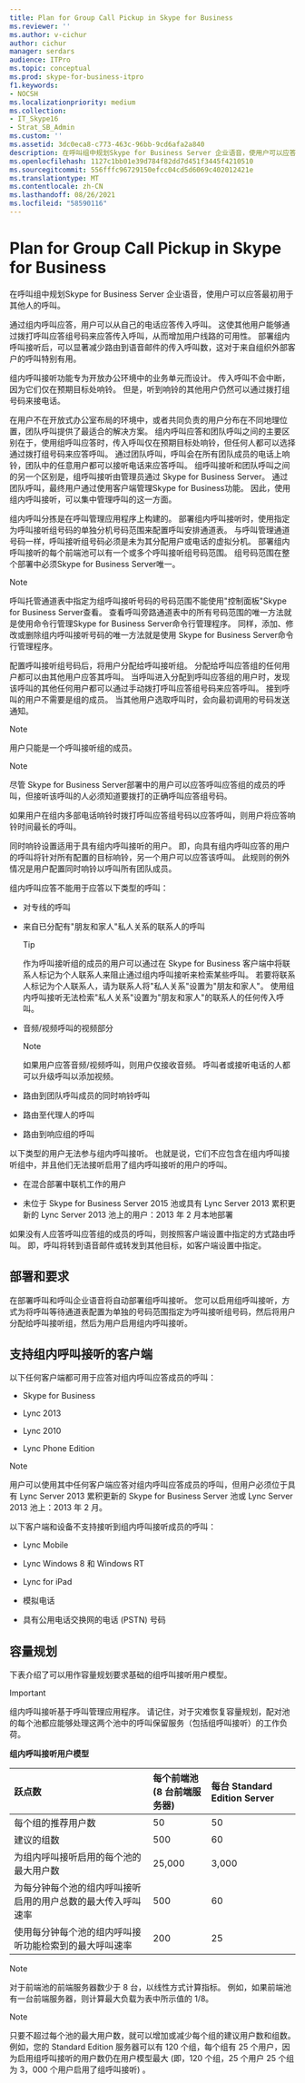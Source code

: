 ```yaml
---
title: Plan for Group Call Pickup in Skype for Business
ms.reviewer: ''
ms.author: v-cichur
author: cichur
manager: serdars
audience: ITPro
ms.topic: conceptual
ms.prod: skype-for-business-itpro
f1.keywords:
- NOCSH
ms.localizationpriority: medium
ms.collection:
- IT_Skype16
- Strat_SB_Admin
ms.custom: ''
ms.assetid: 3dc0eca8-c773-463c-96bb-9cd6afa2a840
description: 在呼叫组中规划Skype for Business Server 企业语音，使用户可以应答最初用于其他人的呼叫。
ms.openlocfilehash: 1127c1bb01e39d784f82dd7d451f3445f4210510
ms.sourcegitcommit: 556fffc96729150efcc04cd5d6069c402012421e
ms.translationtype: MT
ms.contentlocale: zh-CN
ms.lasthandoff: 08/26/2021
ms.locfileid: "58590116"
---
```

# <a name="plan-for-group-call-pickup-in-skype-for-business"></a>Plan for Group Call Pickup in Skype for Business
 
在呼叫组中规划Skype for Business Server 企业语音，使用户可以应答最初用于其他人的呼叫。
  
通过组内呼叫应答，用户可以从自己的电话应答传入呼叫。 这使其他用户能够通过拨打呼叫应答组号码来应答传入呼叫，从而增加用户线路的可用性。 部署组内呼叫接听后，可以显著减少路由到语音邮件的传入呼叫数，这对于来自组织外部客户的呼叫特别有用。
  
组内呼叫接听功能专为开放办公环境中的业务单元而设计。 传入呼叫不会中断，因为它们仅在预期目标处响铃。 但是，听到响铃的其他用户仍然可以通过拨打组号码来接电话。 
  
在用户不在开放式办公室布局的环境中，或者共同负责的用户分布在不同地理位置，团队呼叫提供了最适合的解决方案。 组内呼叫应答和团队呼叫之间的主要区别在于，使用组呼叫应答时，传入呼叫仅在预期目标处响铃，但任何人都可以选择通过拨打组号码来应答呼叫。 通过团队呼叫，呼叫会在所有团队成员的电话上响铃，团队中的任意用户都可以接听电话来应答呼叫。 组呼叫接听和团队呼叫之间的另一个区别是，组呼叫接听由管理员通过 Skype for Business Server。 通过团队呼叫，最终用户通过使用客户端管理Skype for Business功能。 因此，使用组内呼叫接听，可以集中管理呼叫的这一方面。
  
组内呼叫分拣是在呼叫管理应用程序上构建的。 部署组内呼叫接听时，使用指定为呼叫接听组号码的单独分机号码范围来配置呼叫安排通道表。 与呼叫管理通道号码一样，呼叫接听组号码必须是未为其分配用户或电话的虚拟分机。 部署组内呼叫接听的每个前端池可以有一个或多个呼叫接听组号码范围。 组号码范围在整个部署中必须Skype for Business Server唯一。 
  
> [!NOTE]
> 呼叫托管通道表中指定为组呼叫接听号码的号码范围不能使用"控制面板"Skype for Business Server查看。 查看呼叫旁路通道表中的所有号码范围的唯一方法就是使用命令行管理Skype for Business Server命令行管理程序。 同样，添加、修改或删除组内呼叫接听号码的唯一方法就是使用 Skype for Business Server命令行管理程序。 
  
配置呼叫接听组号码后，将用户分配给呼叫接听组。 分配给呼叫应答组的任何用户都可以由其他用户应答其呼叫。 当呼叫进入分配到呼叫应答组的用户时，发现该呼叫的其他任何用户都可以通过手动拨打呼叫应答组号码来应答呼叫。 接到呼叫的用户不需要是组的成员。 当其他用户选取呼叫时，会向最初调用的号码发送通知。
  
> [!NOTE]
> 用户只能是一个呼叫接听组的成员。 
  
> [!NOTE]
> 尽管 Skype for Business Server部署中的用户可以应答呼叫应答组的成员的呼叫，但接听该呼叫的人必须知道要拨打的正确呼叫应答组号码。 
  
如果用户在组内多部电话响铃时拨打呼叫应答组号码以应答呼叫，则用户将应答响铃时间最长的呼叫。
  
同时响铃设置适用于具有组内呼叫接听的用户。 即，向具有组内呼叫应答的用户的呼叫将针对所有配置的目标响铃，另一个用户可以应答该呼叫。 此规则的例外情况是用户配置同时响铃以呼叫所有团队成员。
  
组内呼叫应答不能用于应答以下类型的呼叫：
  
- 对专线的呼叫
    
- 来自已分配有"朋友和家人"私人关系的联系人的呼叫
    
    > [!TIP]
    > 作为呼叫接听组的成员的用户可以通过在 Skype for Business 客户端中将联系人标记为个人联系人来阻止通过组内呼叫接听来检索某些呼叫。 若要将联系人标记为个人联系人，请为联系人将"私人关系"设置为"朋友和家人"。 使用组内呼叫接听无法检索"私人关系"设置为"朋友和家人"的联系人的任何传入呼叫。 
  
- 音频/视频呼叫的视频部分 
    
    > [!NOTE]
    > 如果用户应答音频/视频呼叫，则用户仅接收音频。 呼叫者或接听电话的人都可以升级呼叫以添加视频。 
  
- 路由到团队呼叫成员的同时响铃呼叫
    
- 路由至代理人的呼叫
    
- 路由到响应组的呼叫
    
以下类型的用户无法参与组内呼叫接听。 也就是说，它们不应包含在组内呼叫接听组中，并且他们无法接听启用了组内呼叫接听的用户的呼叫。
  
- 在混合部署中联机工作的用户
    
- 未位于 Skype for Business Server 2015 池或具有 Lync Server 2013 累积更新的 Lync Server 2013 池上的用户：2013 年 2 月本地部署
    
如果没有人应答呼叫应答组的成员的呼叫，则按照客户端设置中指定的方式路由呼叫。 即，呼叫将转到语音邮件或转发到其他目标，如客户端设置中指定。
  
## <a name="deployment-and-requirements"></a>部署和要求

在部署呼叫和呼叫企业语音将自动部署组呼叫接听。 您可以启用组呼叫接听，方式为将呼叫等待通道表配置为单独的号码范围指定为呼叫接听组号码，然后将用户分配给呼叫接听组，然后为用户启用组内呼叫接听。
  
## <a name="clients-supported-for-group-call-pickup"></a>支持组内呼叫接听的客户端

以下任何客户端都可用于应答对组内呼叫应答成员的呼叫：
  
- Skype for Business
    
- Lync 2013
    
- Lync 2010
    
- Lync Phone Edition
    
> [!NOTE]
> 用户可以使用其中任何客户端应答对组内呼叫应答成员的呼叫，但用户必须位于具有 Lync Server 2013 累积更新的 Skype for Business Server 池或 Lync Server 2013 池上：2013 年 2 月。 
  
以下客户端和设备不支持接听到组内呼叫接听成员的呼叫：
  
- Lync Mobile
    
- Lync Windows 8 和 Windows RT
    
- Lync for iPad
    
- 模拟电话
    
- 具有公用电话交换网的电话 (PSTN) 号码
    
## <a name="capacity-planning"></a>容量规划

下表介绍了可以用作容量规划要求基础的组呼叫接听用户模型。
  
> [!IMPORTANT]
> 组内呼叫接听基于呼叫管理应用程序。 请记住，对于灾难恢复容量规划，配对池的每个池都应能够处理这两个池中的呼叫保留服务（包括组呼叫接听）的工作负荷。 
  
**组内呼叫接听用户模型**

|**跃点数**|**每个前端池  <br/>  (8 台前端服务器)**|**每台 Standard Edition Server**|
|:-----|:-----|:-----|
|每个组的推荐用户数  <br/> |50  <br/> |50  <br/> |
|建议的组数  <br/> |500  <br/> |60  <br/> |
|为组内呼叫接听启用的每个池的最大用户数  <br/> |25,000  <br/> |3,000  <br/> |
|为每分钟每个池的组内呼叫接听启用的用户总数的最大传入呼叫速率  <br/> |500  <br/> |60  <br/> |
|使用每分钟每个池的组内呼叫接听功能检索到的最大呼叫速率  <br/> |200  <br/> |25  <br/> |
   
> [!NOTE]
> 对于前端池的前端服务器数少于 8 台，以线性方式计算指标。 例如，如果前端池有一台前端服务器，则计算最大负载为表中所示值的 1/8。 
  
> [!NOTE]
> 只要不超过每个池的最大用户数，就可以增加或减少每个组的建议用户数和组数。 例如，您的 Standard Edition 服务器可以有 120 个组，每个组有 25 个用户，因为启用组呼叫接听的用户数仍在用户模型最大 (即，120 个组，25 个用户 25 个组为 3，000 个用户启用了组呼叫接听) 。 
  

